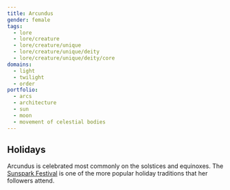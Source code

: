 ```yaml
---
title: Arcundus
gender: female
tags:
  - lore
  - lore/creature
  - lore/creature/unique
  - lore/creature/unique/deity
  - lore/creature/unique/deity/core
domains:
  - light
  - twilight
  - order
portfolio:
  - arcs
  - architecture
  - sun
  - moon
  - movement of celestial bodies
---
```


## Holidays

Arcundus is celebrated most commonly on the solstices and equinoxes. The [Sunspark Festival](../../../../event/recurring/holiday/sunspark-festival.md) is one of the more popular holiday traditions that her followers attend.
